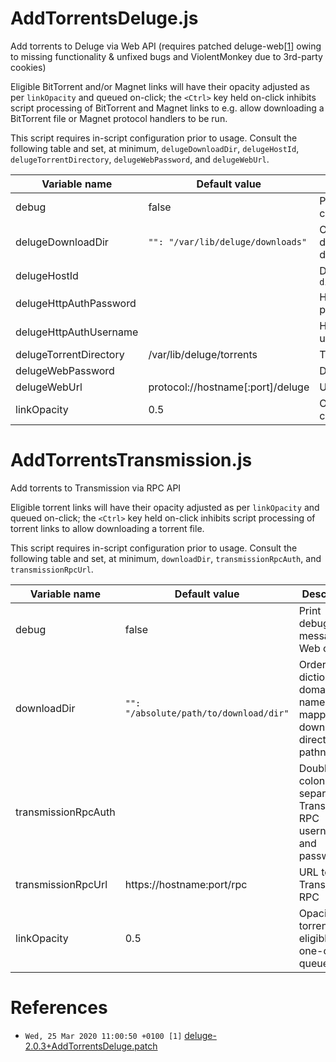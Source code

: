 # AddTorrentsDeluge.js

Add torrents to Deluge via Web API (requires patched deluge-web&lbrack;[1](https://raw.githubusercontent.com/lalbornoz/AddTorrentsDelugeTransmission/master/deluge-2.0.3%2BAddTorrentsDeluge.patch)&rbrack;
owing to missing functionality & unfixed bugs and ViolentMonkey due to 3rd-party
cookies)  
  
Eligible BitTorrent and/or Magnet links will have their opacity adjusted as per
``linkOpacity`` and queued on-click; the ``<Ctrl>`` key held on-click inhibits
script processing of BitTorrent and Magnet links to e.g. allow downloading a
BitTorrent file or Magnet protocol handlers to be run.
  
This script requires in-script configuration prior to usage. Consult the
following table and set, at minimum, ``delugeDownloadDir``, ``delugeHostId``,
``delugeTorrentDirectory``, ``delugeWebPassword``, and ``delugeWebUrl``.  
  
| Variable name          | Default value                       | Description                                                                                 |
| ---------------------- | ----------------------------------- | ------------------------------------------------------------------------------------------- |
| debug                  | false                               | Print debugging messages to Web console                                                     |
| delugeDownloadDir      | ``"": "/var/lib/deluge/downloads"`` | Ordered dictionary of hostname and domain name keys mapping to download directory pathnames |
| delugeHostId           |                                     | Deluge host identifier (see ``<deluge directory>/.config/deluge/hostlist.conf``             |
| delugeHttpAuthPassword |                                     | HTTP basic access authentication password (optional)                                        |
| delugeHttpAuthUsername |                                     | HTTP basic access authentication username (optional)                                        |
| delugeTorrentDirectory | /var/lib/deluge/torrents            | Torrent directory pathname                                                                  |
| delugeWebPassword      |                                     | Deluge host web password                                                                    |
| delugeWebUrl           | protocol://hostname[:port]/deluge   | URL to deluge-web                                                                           |
| linkOpacity            | 0.5                                 | Opacity of torrent links eligible for one-click queueing                                    |

# AddTorrentsTransmission.js

Add torrents to Transmission via RPC API
  
Eligible torrent links will have their opacity adjusted as per ``linkOpacity``
and queued on-click; the ``<Ctrl>`` key held on-click inhibits script processing
of torrent links to allow downloading a torrent file.
  
This script requires in-script configuration prior to usage. Consult the
following table and set, at minimum, ``downloadDir``, ``transmissionRpcAuth``,
and ``transmissionRpcUrl``.  
  
| Variable name       | Default value                            | Description                                                                    |
| ------------------- | ---------------------------------------- | ------------------------------------------------------------------------------ |
| debug               | false                                    | Print debugging messages to Web console                                        |
| downloadDir         | ``"": "/absolute/path/to/download/dir"`` | Ordered dictionary of domain name keys mapping to download directory pathnames |
| transmissionRpcAuth |                                          | Double-colon (``:``) separated Transmission RPC username and password          |
| transmissionRpcUrl  | https://hostname:port/rpc                | URL to Transmission RPC                                                        |
| linkOpacity         | 0.5                                      | Opacity of torrent links eligible for one-click queueing                       |

# References

* ``Wed, 25 Mar 2020 11:00:50 +0100 [1]`` <a href="https://raw.githubusercontent.com/lalbornoz/AddTorrentsDelugeTransmission/master/deluge-2.0.3%2BAddTorrentsDeluge.patch" id="r1">deluge-2.0.3+AddTorrentsDeluge.patch</a>  

[modeline]: # ( vim: set ff=dos tw=0: )
